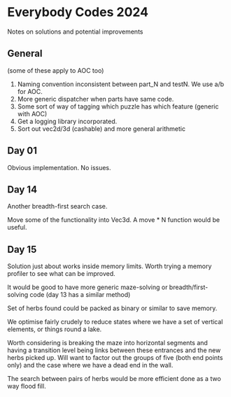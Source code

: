 # Everybody Codes 2024

Notes on solutions and potential improvements

## General

(some of these apply to AOC too)

1. Naming convention inconsistent between part_N and testN. We use a/b for AOC. 
2. More generic dispatcher when parts have same code.
3. Some sort of way of tagging which puzzle has which feature (generic with AOC)
4. Get a logging library incorporated.
5. Sort out vec2d/3d (cashable) and more general arithmetic

## Day 01

Obvious implementation. No issues.

## Day 14

Another breadth-first search case.

Move some of the functionality into Vec3d. A move * N function would be useful.

## Day 15

Solution just about works inside memory limits. Worth trying a memory profiler to see what can be improved.

It would be good to have more generic maze-solving or breadth/first-solving code (day 13 has a similar method) 

Set of herbs found could be packed as binary or similar to save memory.

We optimise fairly crudely to reduce states where we have a set of vertical elements, or things round a lake.

Worth considering is breaking the maze into horizontal segments and having a transition level being links between these entrances and the new herbs picked up. Will want to factor out the groups of five (both end points only) and the case where we have a dead end in the wall.

The search between pairs of herbs would be more efficient done as a two way flood fill. 